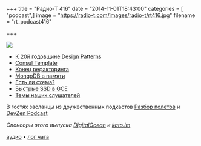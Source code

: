 +++
title = "Радио-Т 416"
date = "2014-11-01T18:43:00"
categories = [ "podcast",]
image = "https://radio-t.com/images/radio-t/rt416.jpg"
filename = "rt_podcast416"

+++

![](https://radio-t.com/images/radio-t/rt416.jpg)

* [К 20й годовщине Design Patterns](http://www.informit.com/articles/article.aspx?p=2249437)
* [Consul Template](https://hashicorp.com/blog/introducing-consul-template.html)
* [Конец рефакторинга](http://prsm.tc/1sxml3)
* [MongoDB в памяти](http://prsm.tc/QB0pTe)
* [Есть ли схема?](http://blog.jooq.org/2014/10/20/stop-claiming-that-youre-using-a-schemaless-database/)
* [Быстрые SSD в GCE](http://googlecloudplatform.blogspot.com/2014/10/announcing-beta-for-local-ssd.html)
* [Темы наших слушателей](http://www.radio-t.com/p/2014/10/28/prep-416)

В гостях засланцы из дружественных подкастов [Разбор полетов](http://razbor-poletov.com) и [DevZen Podcast](http://devzen.ru)

_Спонсоры этого выпуска [DigitalOcean](https://www.digitalocean.com) и [kato.im](https://kato.im)_

[аудио](https://cdn.radio-t.com/rt_podcast416.mp3) • [лог чата](http://chat.radio-t.com/logs/radio-t-416.html)
<audio src="https://cdn.radio-t.com/rt_podcast416.mp3" preload="none"></audio>
